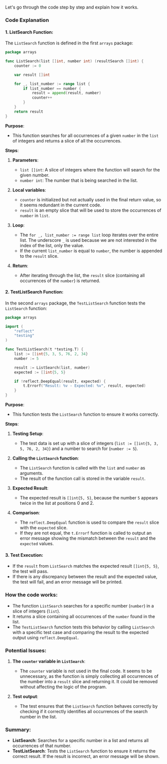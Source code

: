 Let's go through the code step by step and explain how it works.

### Code Explanation

#### 1. **ListSearch Function**:

The `ListSearch` function is defined in the first `arrays` package:

```go
package arrays

func ListSearch(list []int, number int) (resultSearch []int) {
	counter := 0

	var result []int

	for _, list_number := range list {
		if list_number == number {
			result = append(result, number)
			counter++
		}
	}
	return result
}
```

**Purpose**:
- This function searches for all occurrences of a given `number` in the `list` of integers and returns a slice of all the occurrences.

**Steps**:
1. **Parameters**:
   - `list []int`: A slice of integers where the function will search for the given number.
   - `number int`: The number that is being searched in the list.

2. **Local variables**:
   - `counter` is initialized but not actually used in the final return value, so it seems redundant in the current code.
   - `result` is an empty slice that will be used to store the occurrences of `number` in `list`.

3. **Loop**:
   - The `for _, list_number := range list` loop iterates over the entire list. The underscore `_` is used because we are not interested in the index of the list, only the value.
   - If the current `list_number` is equal to `number`, the number is appended to the `result` slice.
   
4. **Return**:
   - After iterating through the list, the `result` slice (containing all occurrences of the `number`) is returned.

#### 2. **TestListSearch Function**:

In the second `arrays` package, the `TestListSearch` function tests the `ListSearch` function:

```go
package arrays

import (
	"reflect"
	"testing"
)

func TestListSearch(t *testing.T) {
	list := []int{5, 3, 5, 76, 2, 34}
	number := 5

	result := ListSearch(list, number)
	expected := []int{5, 5}

	if !reflect.DeepEqual(result, expected) {
		t.Errorf("Result: %v - Expected: %v", result, expected)
	}
}
```

**Purpose**:
- This function tests the `ListSearch` function to ensure it works correctly.

**Steps**:
1. **Testing Setup**:
   - The test data is set up with a slice of integers (`list := []int{5, 3, 5, 76, 2, 34}`) and a number to search for (`number := 5`).
   
2. **Calling the `ListSearch` function**:
   - The `ListSearch` function is called with the `list` and `number` as arguments.
   - The result of the function call is stored in the variable `result`.

3. **Expected Result**:
   - The expected result is `[]int{5, 5}`, because the number `5` appears twice in the list at positions 0 and 2.

4. **Comparison**:
   - The `reflect.DeepEqual` function is used to compare the `result` slice with the `expected` slice.
   - If they are not equal, the `t.Errorf` function is called to output an error message showing the mismatch between the `result` and the `expected` values.

#### 3. **Test Execution**:

- If the `result` from `ListSearch` matches the expected result `[]int{5, 5}`, the test will pass.
- If there is any discrepancy between the result and the expected value, the test will fail, and an error message will be printed.

### How the code works:

- The function `ListSearch` searches for a specific number (`number`) in a slice of integers (`list`).
- It returns a slice containing all occurrences of the `number` found in the list.
- The `TestListSearch` function tests this behavior by calling `ListSearch` with a specific test case and comparing the result to the expected output using `reflect.DeepEqual`.

### Potential Issues:

1. **The `counter` variable in `ListSearch`**:
   - The `counter` variable is not used in the final code. It seems to be unnecessary, as the function is simply collecting all occurrences of the number into a `result` slice and returning it. It could be removed without affecting the logic of the program.

2. **Test output**:
   - The test ensures that the `ListSearch` function behaves correctly by checking if it correctly identifies all occurrences of the search number in the list.

### Summary:

- **ListSearch**: Searches for a specific number in a list and returns all occurrences of that number.
- **TestListSearch**: Tests the `ListSearch` function to ensure it returns the correct result. If the result is incorrect, an error message will be shown.
